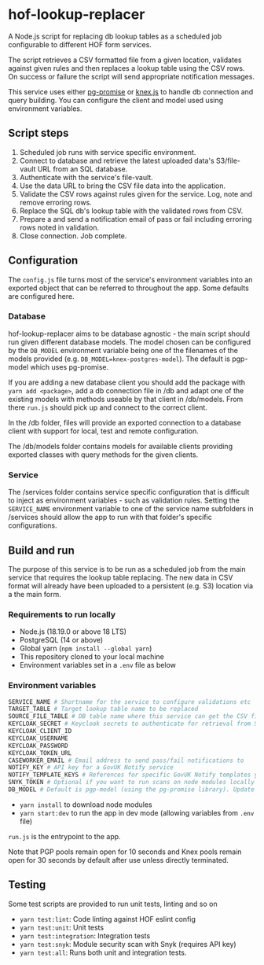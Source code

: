 # hof-lookup-replacer

A Node.js script for replacing db lookup tables as a scheduled job configurable to different HOF form services.

The script retrieves a CSV formatted file from a given location, validates against given rules and then replaces a lookup table using the CSV rows. On success or failure the script will send appropriate notification messages.

This service uses either [pg-promise](https://vitaly-t.github.io/pg-promise/index.html) or [knex.js](https://knexjs.org/) to handle db connection and query building. You can configure the client and model used using environment variables.

## Script steps

1. Scheduled job runs with service specific environment.
2. Connect to database and retrieve the latest uploaded data's S3/file-vault URL from an SQL database.
3. Authenticate with the service's file-vault.
4. Use the data URL to bring the CSV file data into the application.
5. Validate the CSV rows against rules given for the service. Log, note and remove erroring rows.
6. Replace the SQL db's lookup table with the validated rows from CSV.
7. Prepare a and send a notification email of pass or fail including erroring rows noted in validation.
8. Close connection. Job complete.

## Configuration

The `config.js` file turns most of the service's environment variables into an exported object that can be referred to throughout the app. Some defaults are configured here.

### Database

hof-lookup-replacer aims to be database agnostic - the main script should run given different database models. The model chosen can be configured by the `DB_MODEL` environment variable being one of the filenames of the models provided (e.g. `DB_MODEL=knex-postgres-model`). The default is pgp-model which uses pg-promise.

If you are adding a new database client you should add the package with `yarn add <package>`, add a db connection file in /db and adapt one of the existing models with methods useable by that client in /db/models. From there `run.js` should pick up and connect to the correct client.

In the /db folder, files will provide an exported connection to a database client with support for local, test and remote configuration.

The /db/models folder contains models for available clients providing exported classes with query methods for the given clients.

### Service

The /services folder contains service specific configuration that is difficult to inject as environment variables - such as validation rules. Setting the `SERVICE_NAME` environment variable to one of the service name subfolders in /services should allow the app to run with that folder's specific configurations.

## Build and run

The purpose of this service is to be run as a scheduled job from the main service that requires the lookup table replacing. The new data in CSV format will already have been uploaded to a persistent (e.g. S3) location via a the main form.

### Requirements to run locally

* Node.js (18.19.0 or above 18 LTS)
* PostgreSQL (14 or above)
* Global yarn (`npm install --global yarn`)
* This repository cloned to your local machine
* Environment variables set in a `.env` file as below

### Environment variables

```bash
SERVICE_NAME # Shortname for the service to configure validations etc
TARGET_TABLE # Target lookup table name to be replaced
SOURCE_FILE_TABLE # DB table name where this service can get the CSV file's URL from
KEYCLOAK_SECRET # Keycloak secrets to authenticate for retrieval from S3 (assuming this is the CSV's persistent location)
KEYCLOAK_CLIENT_ID
KEYCLOAK_USERNAME
KEYCLOAK_PASSWORD
KEYCLOAK_TOKEN_URL
CASEWORKER_EMAIL # Email address to send pass/fail notifications to
NOTIFY_KEY # API key for a GovUK Notify service
NOTIFY_TEMPLATE_KEYS # References for specific GovUK Notify templates you would want to send e.g. pass/fail cases
SNYK_TOKEN # Optional if you want to run scans on node modules locally
DB_MODEL # Default is pgp-model (using the pg-promise library). Update to a different model to use a different database setup.
```

* `yarn install` to download node modules
* `yarn start:dev` to run the app in dev mode (allowing variables from `.env` file)

`run.js` is the entrypoint to the app.

Note that PGP pools remain open for 10 seconds and Knex pools remain open for 30 seconds by default after use unless directly terminated.

## Testing

Some test scripts are provided to run unit tests, linting and so on

* `yarn test:lint`: Code linting against HOF eslint config
* `yarn test:unit`: Unit tests
* `yarn test:integration`: Integration tests
* `yarn test:snyk`: Module security scan with Snyk (requires API key)
* `yarn test:all`: Runs both unit and integration tests.

